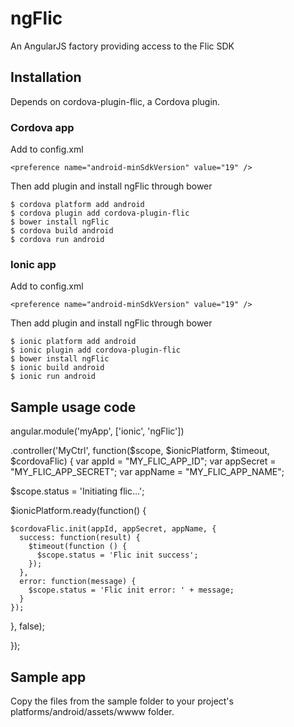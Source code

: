 # ngFlic
An AngularJS factory providing access to the Flic SDK

## Installation
Depends on cordova-plugin-flic, a Cordova plugin.

### Cordova app

Add to config.xml

    <preference name="android-minSdkVersion" value="19" />

Then add plugin and install ngFlic through bower

    $ cordova platform add android
    $ cordova plugin add cordova-plugin-flic
    $ bower install ngFlic
    $ cordova build android
    $ cordova run android

### Ionic app

Add to config.xml

    <preference name="android-minSdkVersion" value="19" />

Then add plugin and install ngFlic through bower

    $ ionic platform add android
    $ ionic plugin add cordova-plugin-flic
    $ bower install ngFlic
    $ ionic build android
    $ ionic run android

## Sample usage code

angular.module('myApp', ['ionic', 'ngFlic'])

.controller('MyCtrl', function($scope, $ionicPlatform, $timeout, $cordovaFlic) {
  var appId = "MY_FLIC_APP_ID";
  var appSecret = "MY_FLIC_APP_SECRET";
  var appName = "MY_FLIC_APP_NAME";

  $scope.status = 'Initiating flic...';

  $ionicPlatform.ready(function() {

    $cordovaFlic.init(appId, appSecret, appName, {
      success: function(result) {
        $timeout(function () {
          $scope.status = 'Flic init success';
        });
      },
      error: function(message) {
        $scope.status = 'Flic init error: ' + message;
      }
    });

  }, false);

});

## Sample app

Copy the files from the sample folder to your project's platforms/android/assets/wwww folder.
